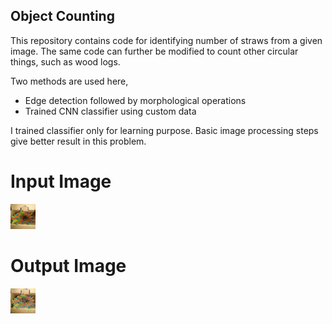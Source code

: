 ## Object Counting
This repository contains code for identifying number of straws from a given image. The same code can further be modified to count other circular things, such as wood logs.

Two methods are used here,
* Edge detection followed by morphological operations
* Trained CNN classifier using custom data

I trained classifier only for learning purpose. Basic image processing steps give better result in this problem.

# Input Image
<img src="https://raw.githubusercontent.com/bansii1/ObjectCounting/master/strawImage.jpg" width = "40vw" height = "40vw">

# Output Image
<img src="https://raw.githubusercontent.com/bansii1/ObjectCounting/master/usingImageProcessing.jpg" width="40vw" height="40vw">
